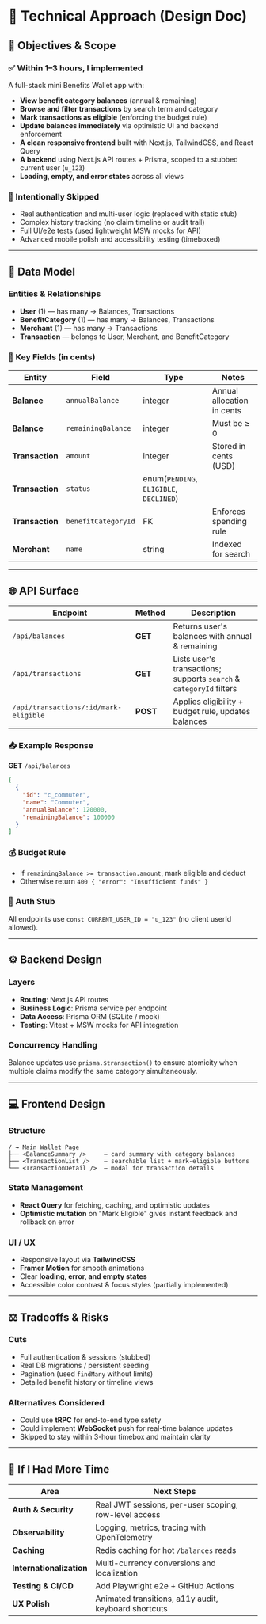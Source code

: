 # 🧭 Technical Approach (Design Doc)

## 🎯 Objectives & Scope

### ✅ Within 1–3 hours, I implemented

A full-stack mini Benefits Wallet app with:

- **View benefit category balances** (annual & remaining)
- **Browse and filter transactions** by search term and category
- **Mark transactions as eligible** (enforcing the budget rule)
- **Update balances immediately** via optimistic UI and backend enforcement
- **A clean responsive frontend** built with Next.js, TailwindCSS, and React Query
- **A backend** using Next.js API routes + Prisma, scoped to a stubbed current user (`u_123`)
- **Loading, empty, and error states** across all views

### 🚫 Intentionally Skipped

- Real authentication and multi-user logic (replaced with static stub)
- Complex history tracking (no claim timeline or audit trail)
- Full UI/e2e tests (used lightweight MSW mocks for API)
- Advanced mobile polish and accessibility testing (timeboxed)

---

## 🧩 Data Model

### Entities & Relationships

- **User** (1) — has many → Balances, Transactions
- **BenefitCategory** (1) — has many → Balances, Transactions
- **Merchant** (1) — has many → Transactions
- **Transaction** — belongs to User, Merchant, and BenefitCategory

### 🧮 Key Fields (in cents)

| Entity           | Field              | Type                                     | Notes                      |
| ---------------- | ------------------ | ---------------------------------------- | -------------------------- |
| **Balance**      | `annualBalance`    | integer                                  | Annual allocation in cents |
| **Balance**      | `remainingBalance` | integer                                  | Must be ≥ 0                |
| **Transaction**  | `amount`           | integer                                  | Stored in cents (USD)      |
| **Transaction**  | `status`           | enum(`PENDING`, `ELIGIBLE`, `DECLINED`)  |                            |
| **Transaction**  | `benefitCategoryId`| FK                                       | Enforces spending rule     |
| **Merchant**     | `name`             | string                                   | Indexed for search         |

---

## 🌐 API Surface

| Endpoint                               | Method   | Description                                                          |
| -------------------------------------- | -------- | -------------------------------------------------------------------- |
| `/api/balances`                        | **GET**  | Returns user's balances with annual & remaining                      |
| `/api/transactions`                    | **GET**  | Lists user's transactions; supports `search` & `categoryId` filters  |
| `/api/transactions/:id/mark-eligible`  | **POST** | Applies eligibility + budget rule, updates balances                  |

### 📤 Example Response

**GET** `/api/balances`

```json
[
  {
    "id": "c_commuter",
    "name": "Commuter",
    "annualBalance": 120000,
    "remainingBalance": 100000
  }
]
```

### 💰 Budget Rule

- If `remainingBalance >= transaction.amount`, mark eligible and deduct
- Otherwise return `400 { "error": "Insufficient funds" }`

### 🔐 Auth Stub

All endpoints use `const CURRENT_USER_ID = "u_123"` (no client userId allowed).

---

## ⚙️ Backend Design

### Layers

- **Routing**: Next.js API routes
- **Business Logic**: Prisma service per endpoint
- **Data Access**: Prisma ORM (SQLite / mock)
- **Testing**: Vitest + MSW mocks for API integration

### Concurrency Handling

Balance updates use `prisma.$transaction()` to ensure atomicity when multiple claims modify the same category simultaneously.

---

## 💻 Frontend Design

### Structure

```
/ → Main Wallet Page
├── <BalanceSummary />     – card summary with category balances
├── <TransactionList />    – searchable list + mark-eligible buttons
└── <TransactionDetail />  – modal for transaction details
```

### State Management

- **React Query** for fetching, caching, and optimistic updates
- **Optimistic mutation** on "Mark Eligible" gives instant feedback and rollback on error

### UI / UX

- Responsive layout via **TailwindCSS**
- **Framer Motion** for smooth animations
- Clear **loading, error, and empty states**
- Accessible color contrast & focus styles (partially implemented)

---

## ⚖️ Tradeoffs & Risks

### Cuts

- Full authentication & sessions (stubbed)
- Real DB migrations / persistent seeding
- Pagination (used `findMany` without limits)
- Detailed benefit history or timeline views

### Alternatives Considered

- Could use **tRPC** for end-to-end type safety
- Could implement **WebSocket** push for real-time balance updates
- Skipped to stay within 3-hour timebox and maintain clarity

---

## 🚀 If I Had More Time

| Area                      | Next Steps                                             |
| ------------------------- | ------------------------------------------------------ |
| **Auth & Security**       | Real JWT sessions, per-user scoping, row-level access  |
| **Observability**         | Logging, metrics, tracing with OpenTelemetry           |
| **Caching**               | Redis caching for hot `/balances` reads                |
| **Internationalization**  | Multi-currency conversions and localization            |
| **Testing & CI/CD**       | Add Playwright e2e + GitHub Actions                    |
| **UX Polish**             | Animated transitions, a11y audit, keyboard shortcuts   |
